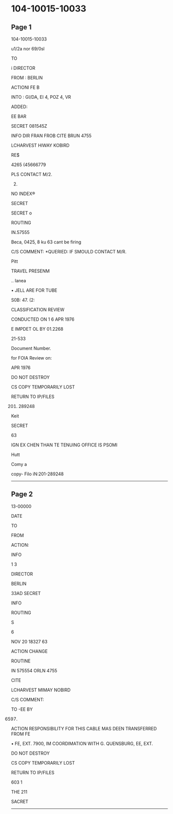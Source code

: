 # 104-10015-10033

## Page 1

104-10015-10033

u1/2a nor 69/0sl

TO

i DIRECTOR

FROM : BERLIN

ACTIONI FE B

INTO : GI/DA, EI 4, POZ 4, VR

ADDED:

EE BAR

SECRET 081545Z

INFO DIR FRAN FROB CITE BRUN 4755

LCHARVEST HIWAY KOBIRD

RE$

4265 (45666779

PLS CONTACT M/2.

2.

NO INDEX®

SECRET

SECRET o

ROUTING

IN.57555

Beca, 0425, 8 ku 63 cant be firing

C/S COMMENT: *QUERIED: IF SMOULD CONTACT M/R.

Pitt

TRAVEL PRESENM

.. lanea

• JELL ARE FOR TUBE

S0B: 47. (2:

CLASSIFICATION REVIEW

CONDUCTED ON 1 6 APR 1976

E IMPDET OL BY 01.2268

21-533

Document Number.

for FOIA Review on:

APR 1976

DO NOT DESTROY

CS COPY TEMPORARILY LOST

RETURN TO IP/FILES

201. 289248

Keit

SECRET

63

IGN EX CHEN THAN TE TENUING OFFICE IS PSOMI

Hutt

Comy a

copy- Filo iN:201-289248

---

## Page 2

13-00000

DATE

TO

FROM

ACTION:

INFO

1 3

DIRECTOR

BERLIN

33AD SECRET

INFO

ROUTING

S

6

NOV 20 18327 63

ACTION CHANGE

ROUTINE

IN 575554 ORLN 4755

CITE

LCHARVEST MIMAY NOBIRD

C/S COMMENT:

TO -EE BY

6597.

ACTION RESPONSIBILITY FOR THIS CABLE MAS DEEN TRANSFERRED FROM FE

• FE, EXT. 7900, IM COORDIMATION WITH G. QUENSBURG, EE, EXT.

DO NOT DESTROY

CS COPY TEMPORARILY LOST

RETURN TO IP/FILES

603 1

THE 211

SACRET

---

